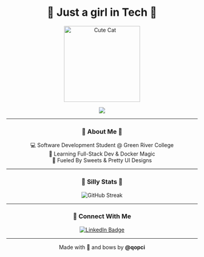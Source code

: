 <h1 align="center">🎀 Just a girl in Tech 🎀</h1>

<p align="center">
  <img src="https://media.giphy.com/media/JIX9t2j0ZTN9S/giphy.gif" alt="Cute Cat" width="200" />
</p>

<p align="center">
  <img src="https://readme-typing-svg.herokuapp.com?font=Fira+Code&weight=500&size=22&pause=1000&center=true&vCenter=true&color=FFB6C1&width=435&lines=Hi+I'm+qopci.;Software+Development+Girly.;Music+Addict.;Frontend+%2B+Backend." />
</p>

<hr>

<h3 align="center">🌸 About Me 🎀</h3>

<p align="center">
  💻 Software Development Student @ Green River College <br>
  🌱 Learning Full-Stack Dev & Docker Magic <br>
  🍰 Fueled By Sweets & Pretty UI Designs
</p>

<hr>

<h3 align="center">🎀 Silly Stats 🎀</h3>

<p align="center">
  <img src="https://github-readme-streak-stats.herokuapp.com/?user=qopci&theme=pink-green" alt="GitHub Streak" />
</p>

<hr>

<h3 align="center">💼 Connect With Me</h3>

<p align="center">
  <a href="https://www.linkedin.com/in/qopci/" target="_blank">
    <img src="https://img.shields.io/badge/LinkedIn-Profile-0077B5?style=for-the-badge&logo=linkedin&logoColor=white" alt="LinkedIn Badge"/>
  </a>
</p>

<hr>

<p align="center">
  Made with 💖 and bows by <strong>@qopci</strong>
</p>
